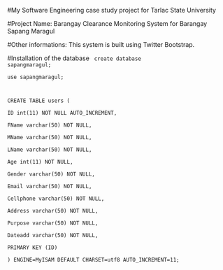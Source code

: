 #My Software Engineering case study project for Tarlac State University

#Project Name: Barangay Clearance Monitoring System for Barangay Sapang Maragul

#Other informations:
This system is built using Twitter Bootstrap.

#Installation of the database
<code>
create database sapangmaragul;  
use sapangmaragul; 
  
CREATE TABLE users (  
    	ID int(11) NOT NULL AUTO_INCREMENT,  
    	FName varchar(50) NOT NULL,  
	    MName varchar(50) NOT NULL,  
    	LName varchar(50) NOT NULL,  
    	Age int(11) NOT NULL,  
    	Gender varchar(50) NOT NULL,  
	    Email varchar(50) NOT NULL,  
	    Cellphone varchar(50) NOT NULL,  
	    Address varchar(50) NOT NULL,  
	    Purpose varchar(50) NOT NULL,  
	    Dateadd varchar(50) NOT NULL,  
    	PRIMARY KEY (ID)  
) ENGINE=MyISAM  DEFAULT CHARSET=utf8 AUTO_INCREMENT=11;
